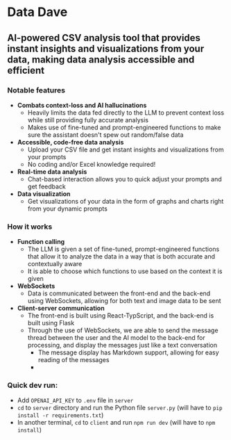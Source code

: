 # Data Dave

## AI-powered CSV analysis tool that provides instant insights and visualizations from your data, making data analysis accessible and efficient

### Notable features

- **Combats context-loss and AI hallucinations**
  - Heavily limits the data fed directly to the LLM to prevent context loss while still providing fully accurate analysis
  - Makes use of fine-tuned and prompt-engineered functions to make sure the assistant doesn't spew out random/false data
- **Accessible, code-free data analysis**
  - Upload your CSV file and get instant insights and visualizations from your prompts
  - No coding and/or Excel knowledge required!
- **Real-time data analysis**
  - Chat-based interaction allows you to quick adjust your prompts and get feedback
- **Data visualization**
  - Get visualizations of your data in the form of graphs and charts right from your dynamic prompts

### How it works

- **Function calling**
  - The LLM is given a set of fine-tuned, prompt-engineered functions that allow it to analyze the data in a way that is both accurate and contextually aware
  - It is able to choose which functions to use based on the context it is given
- **WebSockets**
  - Data is communicated between the front-end and the back-end using WebSockets, allowing for both text and image data to be sent
- **Client-server communication**
  - The front-end is built using React-TypScript, and the back-end is built using Flask
  - Through the use of WebSockets, we are able to send the message thread between the user and the AI model to the back-end for processing, and display the messages just like a text conversation
    - The message display has Markdown support, allowing for easy reading of the messages
    - 
   
### Quick dev run: 
- Add `OPENAI_API_KEY` to `.env` file in `server`
- `cd` to `server` directory and run the Python file `server.py` (will have to `pip install -r requirements.txt`)
- In another terminal, `cd` to `client` and run `npm run dev` (will have to `npm install`)
